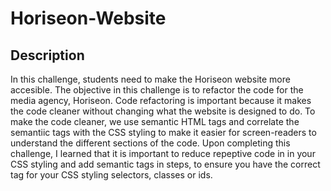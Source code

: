 # Horiseon-Website

## Description
In this challenge, students need to make the Horiseon website more accesible. The objective in this challenge is to refactor the code for the media agency, Horiseon. Code refactoring is important because it makes the code cleaner without changing what the website is designed to do. To make the code cleaner, we use semantic HTML tags and correlate the semantiic tags with the CSS styling to make it easier for screen-readers to understand the different sections of the code. Upon completing this challenge, I learned that it is important to reduce repeptive code in in your CSS styling and add semantic tags in steps, to ensure you have the correct tag for your CSS styling selectors, classes or ids.
